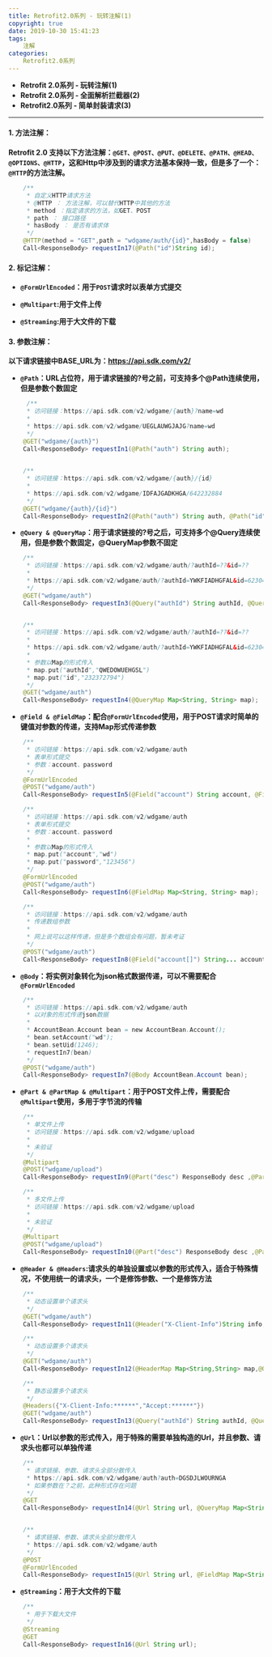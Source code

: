 ```yaml
---
title: Retrofit2.0系列 - 玩转注解(1)
copyright: true
date: 2019-10-30 15:41:23
tags:
	注解
categories:
	Retrofit2.0系列
---
```


- **Retrofit 2.0系列 - 玩转注解(1)**
- **Retrofit 2.0系列 - 全面解析拦截器(2)**
- **Retrofit2.0系列 - 简单封装请求(3)**

---


#### 1. 方法注解：
**Retrofit 2.0 支持以下方法注解：`@GET、@POST、@PUT、@DELETE、@PATH、@HEAD、@OPTIONS、@HTTP`，这和Http中涉及到的请求方法基本保持一致，但是多了一个：`@HTTP`的方法注解。**
```java
	/**
	 * 自定义HTTP请求方法
     * @HTTP ： 方法注解，可以替代HTTP中其他的方法
     * method ：指定请求的方法，如GET、POST
     * path ： 接口路径
     * hasBody ： 是否有请求体
     */
    @HTTP(method = "GET",path = "wdgame/auth/{id}",hasBody = false)
    Call<ResponseBody> requestIn17(@Path("id")String id);
```

<!-- more -->

#### 2. 标记注解：
- **`@FormUrlEncoded`：用于`POST`请求时以表单方式提交**

- **`@Multipart`:用于文件上传**
 
- **`@Streaming`:用于大文件的下载**

#### 3. 参数注解：
 **以下请求链接中BASE_URL为：https://api.sdk.com/v2/**

 - **`@Path`：URL占位符，用于请求链接的?号之前，可支持多个@Path连续使用，但是参数个数固定**
```java
	 /**
     * 访问链接：https://api.sdk.com/v2/wdgame/{auth}?name=wd
     * 
     * https://api.sdk.com/v2/wdgame/UEGLAUWGJAJG?name=wd
     */
    @GET("wdgame/{auth}")
    Call<ResponseBody> requestIn1(@Path("auth") String auth);
    

	/**
     * 访问链接：https://api.sdk.com/v2/wdgame/{auth}/{id}
     * 
     * https://api.sdk.com/v2/wdgame/IDFAJGADKHGA/642232884
     */
    @GET("wdgame/{auth}/{id}")
    Call<ResponseBody> requestIn2(@Path("auth") String auth, @Path("id") String id);
```

- **`@Query & @QueryMap`：用于请求链接的?号之后，可支持多个@Query连续使用，但是参数个数固定，@QueryMap参数不固定**
```java
	/**
     * 访问链接：https://api.sdk.com/v2/wdgame/auth/?authId=??&id=??
     * 
     * https://api.sdk.com/v2/wdgame/auth/?authId=YWKFIADHGFAL&id=623042744
     */
    @GET("wdgame/auth")
    Call<ResponseBody> requestIn3(@Query("authId") String authId, @Query("id") String id);


    /**
     * 访问链接：https://api.sdk.com/v2/wdgame/auth/?authId=??&id=??
     * 
     * https://api.sdk.com/v2/wdgame/auth/?authId=YWKFIADHGFAL&id=623042744
     * 
     * 参数以Map的形式传入
     * map.put("authId","QWEDOWUEHGSL")
     * map.put("id","232372794")
     */
    @GET("wdgame/auth")
    Call<ResponseBody> requestIn4(@QueryMap Map<String, String> map);
```

- **`@Field & @FieldMap`：配合`@FormUrlEncoded`使用，用于POST请求时简单的键值对参数的传递，支持Map形式传递参数**
```java
	/**
     * 访问链接：https://api.sdk.com/v2/wdgame/auth
     * 表单形式提交
     * 参数：account、password
     */
    @FormUrlEncoded
    @POST("wdgame/auth")
    Call<ResponseBody> requestIn5(@Field("account") String account, @Field("password") String password);

    /**
     * 访问链接：https://api.sdk.com/v2/wdgame/auth
     * 表单形式提交
     * 参数：account、password
     * 
     * 参数以Map的形式传入
     * map.put("account","wd")
     * map.put("password","123456")
     */
    @FormUrlEncoded
    @POST("wdgame/auth")
    Call<ResponseBody> requestIn6(@FieldMap Map<String, String> map);

	/**
     * 访问链接：https://api.sdk.com/v2/wdgame/auth
     * 传递数组参数
     *
     * 网上说可以这样传递，但是多个数组会有问题，暂未考证
     */
    @POST("wdgame/auth")
    Call<ResponseBody> requestIn8(@Field("account[]") String... account);
```

- **`@Body`：将实例对象转化为json格式数据传递，可以不需要配合`@FormUrlEncoded`**
```java
	/**
     * 访问链接：https://api.sdk.com/v2/wdgame/auth
     * 以对象的形式传递json数据
     *
     * AccountBean.Account bean = new AccountBean.Account();
     * bean.setAccount("wd");
     * bean.setUid(1246);
     * requestIn7(bean)
     */
    @POST("wdgame/auth")
    Call<ResponseBody> requestIn7(@Body AccountBean.Account bean);
```

- **`@Part & @PartMap & @Multipart`：用于POST文件上传，需要配合`@Multipart`使用，多用于字节流的传输**
```java
	/**
     * 单文件上传
     * 访问链接：https://api.sdk.com/v2/wdgame/upload
     *
     * 未验证
     */
    @Multipart
    @POST("wdgame/upload")
    Call<ResponseBody> requestIn9(@Part("desc") ResponseBody desc ,@Part MultipartBody.Part file);

    /**
     * 多文件上传
     * 访问链接：https://api.sdk.com/v2/wdgame/upload
     *
     * 未验证
     */
    @Multipart
    @POST("wdgame/upload")
    Call<ResponseBody> requestIn10(@Part("desc") ResponseBody desc ,@PartMap Map<String,ResponseBody> files);
```

-  **`@Header & @Headers`:请求头的单独设置或以参数的形式传入，适合于特殊情况，不使用统一的请求头，一个是修饰参数、一个是修饰方法**
```java
	/**
     * 动态设置单个请求头
     */
    @GET("wdgame/auth")
    Call<ResponseBody> requestIn11(@Header("X-Client-Info")String info,@Query("authId") String authId, @Query("id") String id);

    /**
     * 动态设置多个请求头
     */
    @GET("wdgame/auth")
    Call<ResponseBody> requestIn12(@HeaderMap Map<String,String> map,@Query("authId") String authId, @Query("id") String id);

    /**
     * 静态设置多个请求头
     */
    @Headers({"X-Client-Info:******","Accept:******"})
    @GET("wdgame/auth")
    Call<ResponseBody> requestIn13(@Query("authId") String authId, @Query("id") String id);
```

- **`@Url`：Url以参数的形式传入，用于特殊的需要单独构造的Url，并且参数、请求头也都可以单独传递**
```java
	/**
     * 请求链接、参数、请求头全部分散传入
     * https://api.sdk.com/v2/wdgame/auth?auth=DGSDJLWOURNGA
     * 如果参数在？之前，此种形式存在问题
     */
    @GET
    Call<ResponseBody> requestIn14(@Url String url, @QueryMap Map<String, Object> paramMap, @HeaderMap Map<String, Object> headsMap);


    /**
     * 请求链接、参数、请求头全部分散传入
     * https://api.sdk.com/v2/wdgame/auth
     */
    @POST
    @FormUrlEncoded
    Call<ResponseBody> requestIn15(@Url String url, @FieldMap Map<String, Object> paramMap, @HeaderMap Map<String, Object> headsMap);
```


- **`@Streaming`：用于大文件的下载**
```java
	/**
     * 用于下载大文件
     */
    @Streaming
    @GET
    Call<ResponseBody> requestIn16(@Url String url);
```





